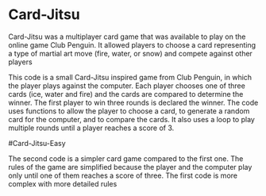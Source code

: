 # Card-Jitsu
Card-Jitsu was a multiplayer card game that was available to play on the online game Club Penguin. It allowed players to choose a card representing a type of martial art move (fire, water, or snow) and compete against other players


This code is a small Card-Jitsu inspired game from Club Penguin, in which the player plays against the computer. Each player chooses one of three cards (ice, water and fire) and the cards are compared to determine the winner. The first player to win three rounds is declared the winner. The code uses functions to allow the player to choose a card, to generate a random card for the computer, and to compare the cards. It also uses a loop to play multiple rounds until a player reaches a score of 3.


#Card-Jitsu-Easy

The second code is a simpler card game compared to the first one. The rules of the game are simplified because the player and the computer play only until one of them reaches a score of three. The first code is more complex with more detailed rules
